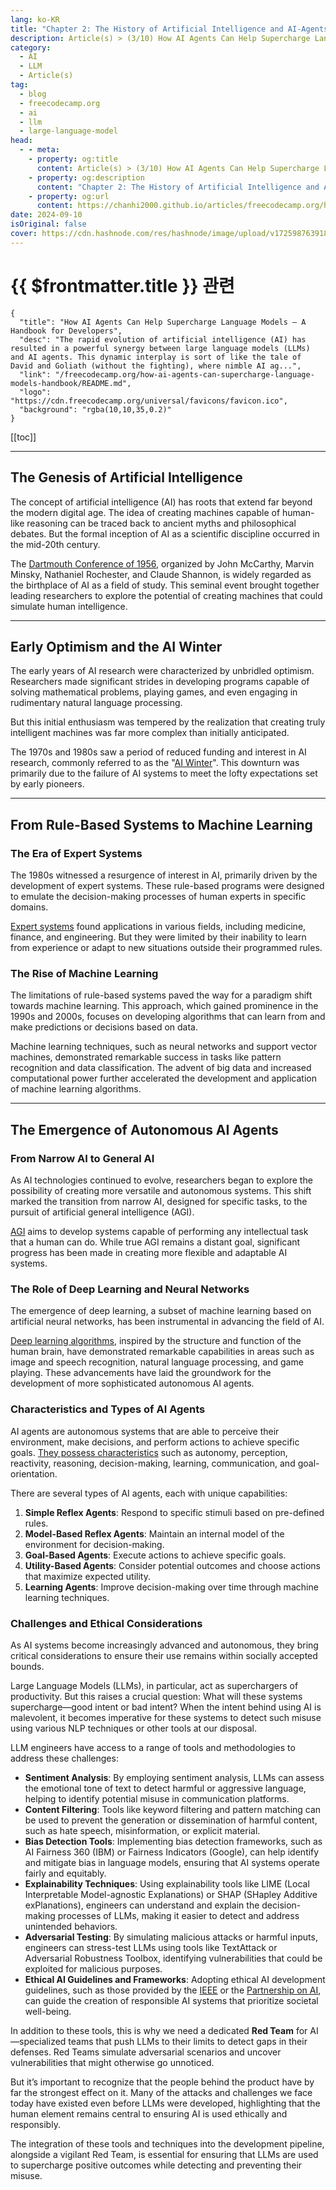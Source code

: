 ```yaml
---
lang: ko-KR
title: "Chapter 2: The History of Artificial Intelligence and AI-Agents"
description: Article(s) > (3/10) How AI Agents Can Help Supercharge Language Models – A Handbook for Developers [Full Book] 
category: 
  - AI
  - LLM
  - Article(s)
tag: 
  - blog
  - freecodecamp.org
  - ai
  - llm
  - large-language-model
head:
  - - meta:
    - property: og:title
      content: Article(s) > (3/10) How AI Agents Can Help Supercharge Language Models – A Handbook for Developers [Full Book]
    - property: og:description
      content: "Chapter 2: The History of Artificial Intelligence and AI-Agents"
    - property: og:url
      content: https://chanhi2000.github.io/articles/freecodecamp.org/how-ai-agents-can-supercharge-language-models-handbook/chapter-2-the-history-of-artificial-intelligence-and-ai-agents.html
date: 2024-09-10
isOriginal: false
cover: https://cdn.hashnode.com/res/hashnode/image/upload/v1725987639185/f8bf1775-b3d3-415e-b864-4425484600f2.jpeg
---
```


# {{ $frontmatter.title }} 관련

```component VPCard
{
  "title": "How AI Agents Can Help Supercharge Language Models – A Handbook for Developers",
  "desc": "The rapid evolution of artificial intelligence (AI) has resulted in a powerful synergy between large language models (LLMs) and AI agents. This dynamic interplay is sort of like the tale of David and Goliath (without the fighting), where nimble AI ag...",
  "link": "/freecodecamp.org/how-ai-agents-can-supercharge-language-models-handbook/README.md",
  "logo": "https://cdn.freecodecamp.org/universal/favicons/favicon.ico",
  "background": "rgba(10,10,35,0.2)"
}
```

[[toc]]

---

<SiteInfo
  name="How AI Agents Can Help Supercharge Language Models – A Handbook for Developers"
  desc="The rapid evolution of artificial intelligence (AI) has resulted in a powerful synergy between large language models (LLMs) and AI agents. This dynamic interplay is sort of like the tale of David and Goliath (without the fighting), where nimble AI ag..."
  url="https://freecodecamp.org/news/how-ai-agents-can-supercharge-language-models-handbook/"
  logo="https://cdn.freecodecamp.org/universal/favicons/favicon.ico"
  preview="https://cdn.hashnode.com/res/hashnode/image/upload/v1725987639185/f8bf1775-b3d3-415e-b864-4425484600f2.jpeg"/>

## The Genesis of Artificial Intelligence

The concept of artificial intelligence (AI) has roots that extend far beyond the modern digital age. The idea of creating machines capable of human-like reasoning can be traced back to ancient myths and philosophical debates. But the formal inception of AI as a scientific discipline occurred in the mid-20th century.

The [<FontIcon icon="fas fa-globe"/>Dartmouth Conference of 1956](https://spectrum.ieee.org/dartmouth-ai-workshop), organized by John McCarthy, Marvin Minsky, Nathaniel Rochester, and Claude Shannon, is widely regarded as the birthplace of AI as a field of study. This seminal event brought together leading researchers to explore the potential of creating machines that could simulate human intelligence.

---

## Early Optimism and the AI Winter

The early years of AI research were characterized by unbridled optimism. Researchers made significant strides in developing programs capable of solving mathematical problems, playing games, and even engaging in rudimentary natural language processing.

But this initial enthusiasm was tempered by the realization that creating truly intelligent machines was far more complex than initially anticipated.

The 1970s and 1980s saw a period of reduced funding and interest in AI research, commonly referred to as the "[<FontIcon icon="fa-brands fa-wikipedia-w"/>AI Winter](https://en.wikipedia.org/wiki/History_of_artificial_intelligence#First_AI_Winter_(1974%E2%80%931980))". This downturn was primarily due to the failure of AI systems to meet the lofty expectations set by early pioneers.

---

## From Rule-Based Systems to Machine Learning

### The Era of Expert Systems

The 1980s witnessed a resurgence of interest in AI, primarily driven by the development of expert systems. These rule-based programs were designed to emulate the decision-making processes of human experts in specific domains.

[<FontIcon icon="fas fa-globe"/>Expert systems](https://javatpoint.com/expert-systems-in-artificial-intelligence) found applications in various fields, including medicine, finance, and engineering. But they were limited by their inability to learn from experience or adapt to new situations outside their programmed rules.

### The Rise of Machine Learning

The limitations of rule-based systems paved the way for a paradigm shift towards machine learning. This approach, which gained prominence in the 1990s and 2000s, focuses on developing algorithms that can learn from and make predictions or decisions based on data.

Machine learning techniques, such as neural networks and support vector machines, demonstrated remarkable success in tasks like pattern recognition and data classification. The advent of big data and increased computational power further accelerated the development and application of machine learning algorithms.

---

## The Emergence of Autonomous AI Agents

### From Narrow AI to General AI

As AI technologies continued to evolve, researchers began to explore the possibility of creating more versatile and autonomous systems. This shift marked the transition from narrow AI, designed for specific tasks, to the pursuit of artificial general intelligence (AGI).

[<FontIcon icon="fa-brands fa-aws"/>AGI](https://aws.amazon.com/what-is/artificial-general-intelligence/) aims to develop systems capable of performing any intellectual task that a human can do. While true AGI remains a distant goal, significant progress has been made in creating more flexible and adaptable AI systems.

### The Role of Deep Learning and Neural Networks

The emergence of deep learning, a subset of machine learning based on artificial neural networks, has been instrumental in advancing the field of AI.

[<FontIcon icon="fas fa-globe"/>Deep learning algorithms](https://cloudflare.com/learning/ai/what-is-deep-learning/), inspired by the structure and function of the human brain, have demonstrated remarkable capabilities in areas such as image and speech recognition, natural language processing, and game playing. These advancements have laid the groundwork for the development of more sophisticated autonomous AI agents.

### Characteristics and Types of AI Agents

AI agents are autonomous systems that are able to perceive their environment, make decisions, and perform actions to achieve specific goals. [<FontIcon icon="fas fa-globe"/>They possess characteristics](https://simform.com/blog/ai-agent/) such as autonomy, perception, reactivity, reasoning, decision-making, learning, communication, and goal-orientation.

There are several types of AI agents, each with unique capabilities:

1. **Simple Reflex Agents**: Respond to specific stimuli based on pre-defined rules.
2. **Model-Based Reflex Agents**: Maintain an internal model of the environment for decision-making.
3. **Goal-Based Agents**: Execute actions to achieve specific goals.
4. **Utility-Based Agents**: Consider potential outcomes and choose actions that maximize expected utility.
5. **Learning Agents**: Improve decision-making over time through machine learning techniques.

### Challenges and Ethical Considerations

As AI systems become increasingly advanced and autonomous, they bring critical considerations to ensure their use remains within socially accepted bounds.

Large Language Models (LLMs), in particular, act as superchargers of productivity. But this raises a crucial question: What will these systems supercharge—good intent or bad intent? When the intent behind using AI is malevolent, it becomes imperative for these systems to detect such misuse using various NLP techniques or other tools at our disposal.

LLM engineers have access to a range of tools and methodologies to address these challenges:

- **Sentiment Analysis**: By employing sentiment analysis, LLMs can assess the emotional tone of text to detect harmful or aggressive language, helping to identify potential misuse in communication platforms.
- **Content Filtering**: Tools like keyword filtering and pattern matching can be used to prevent the generation or dissemination of harmful content, such as hate speech, misinformation, or explicit material.
- **Bias Detection Tools**: Implementing bias detection frameworks, such as AI Fairness 360 (IBM) or Fairness Indicators (Google), can help identify and mitigate bias in language models, ensuring that AI systems operate fairly and equitably.
- **Explainability Techniques**: Using explainability tools like LIME (Local Interpretable Model-agnostic Explanations) or SHAP (SHapley Additive exPlanations), engineers can understand and explain the decision-making processes of LLMs, making it easier to detect and address unintended behaviors.
- **Adversarial Testing**: By simulating malicious attacks or harmful inputs, engineers can stress-test LLMs using tools like TextAttack or Adversarial Robustness Toolbox, identifying vulnerabilities that could be exploited for malicious purposes.
- **Ethical AI Guidelines and Frameworks**: Adopting ethical AI development guidelines, such as those provided by the [<FontIcon icon="fas fa-globe"/>IEEE](https://standards.ieee.org/develop/) or the [<FontIcon icon="fas fa-globe"/>Partnership on AI](https://partnershiponai.org/), can guide the creation of responsible AI systems that prioritize societal well-being.

In addition to these tools, this is why we need a dedicated **Red Team** for AI—specialized teams that push LLMs to their limits to detect gaps in their defenses. Red Teams simulate adversarial scenarios and uncover vulnerabilities that might otherwise go unnoticed.

But it’s important to recognize that the people behind the product have by far the strongest effect on it. Many of the attacks and challenges we face today have existed even before LLMs were developed, highlighting that the human element remains central to ensuring AI is used ethically and responsibly.

The integration of these tools and techniques into the development pipeline, alongside a vigilant Red Team, is essential for ensuring that LLMs are used to supercharge positive outcomes while detecting and preventing their misuse.

